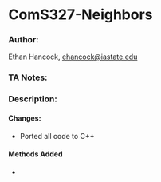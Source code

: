 
# ComS327-Neighbors
### Author:
Ethan Hancock, ehancock@iastate.edu
### TA Notes: 
> 

### Description:
#### Changes:
 - Ported all code to C++

#### Methods Added
 - 


